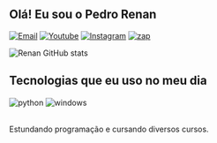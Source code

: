 ## Olá! Eu sou o Pedro Renan

[![Email](https://img.shields.io/badge/Gmail-D14836?style=for-the-badge&logo=gmail&logoColor=white)](gmail.com)
[![Youtube](https://img.shields.io/badge/YouTube-FF0000?style=for-the-badge&logo=youtube&logoColor=white)](www.youtube.com/@pedrorenan7553)
[![Instagram](https://img.shields.io/badge/Instagram-E4405F?style=for-the-badge&logo=instagram&logoColor=white)](https://instagram.com/pedro_renan1268)
[![zap](https://img.shields.io/badge/WhatsApp-25D366?style=for-the-badge&logo=whatsapp&logoColor=white)]()

![Renan GitHub stats](https://github-readme-stats.vercel.app/api?username=Error-710&show_icons=true&theme=radical)

## Tecnologias que eu uso no meu dia

<div style="display: inline_block">
  <img align="center" alt="python" src="https://img.shields.io/badge/Python-3776AB?style=for-the-badge&logo=python&logoColor=white" />
  <img align="center" alt="windows" src="https://img.shields.io/badge/Windows-0078D6?style=for-the-badge&logo=windows&logoColor=white" />
  
</div><br/>

Estundando programação e cursando diversos cursos.
